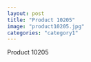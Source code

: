 ```yaml
---
layout: post
title: "Product 10205"
image: "product10205.jpg"
categories: "category1"
---
```

Product 10205

